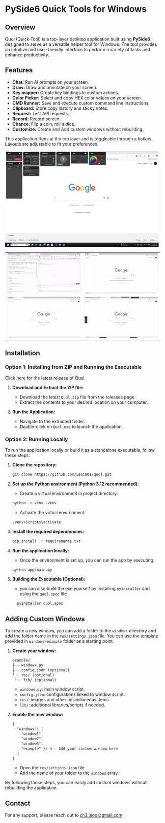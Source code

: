 # PySide6 Quick Tools for Windows

## Overview

Quol (Quick-Tool) is a top-layer desktop application built using **PySide6**, designed to serve as a versatile helper tool for Windows. The tool provides an intuitive and user-friendly interface to perform a variety of tasks and enhance productivity.

## Features

- **Chat:** Run AI prompts on your screen.
- **Draw:** Draw and annotate on your screen.
- **Key mapper:** Create key bindings to custom actions.
- **Color Picker:** Select and copy HEX color values on your screen.
- **CMD Runner:** Save and execute custom command line instructions.
- **Clipboard:** Store copy history and sticky notes.
- **Request:** Test API requests.
- **Record:** Record screen. 
- **Chance:** Flip a coin, roll a dice.
- **Customize:** Create and Add custom windows without rebuilding.

This application Runs at the top layer and is toggleable through a hotkey. Layouts are adjustable to fit your preferences.

<img src="demo/snip.png" width="500">
<table>
  <tr>
    <td><img src="demo/quol-chat.gif" width="250"></td>
    <td><img src="demo/wh-draw.gif" width="250"></td>
  </tr>
  <tr>
    <td><img src="demo/wh-color.gif" width="250"></td>
    <td><img src="demo/wh-cmd.gif" width="250"></td>
  </tr>
</table>

## Installation

### Option 1: Installing from ZIP and Running the Executable

Click [here](https://github.com/LeoCh01/Quol/releases) for the latest release of Quol.

1. **Download and Extract the ZIP file:**

   - Download the latest `Quol.zip` file from the releases page.
   - Extract the contents to your desired location on your computer.

2. **Run the Application:**
   - Navigate to the extracted folder.
   - Double-click on `Quol.exe` to launch the application.

### Option 2: Running Locally

To run the application locally or build it as a standalone executable, follow these steps:

1. **Clone the repository:**

   ```bash
   git clone https://github.com/LeoCh01/quol.git
   ```

2. **Set up the Python environment (Python 3.12 recommended):**

   - Create a virtual environment in project directory:

   ```bash
   python -m venv .venv
   ```

   - Activate the virtual environment:

   ```bash
   .venv\Scripts\activate
   ```

3. **Install the required dependencies:**

   ```bash
   pip install -r requirements.txt
   ```

4. **Run the application locally:**

   - Once the environment is set up, you can run the app by executing:

   ```bash
   python app/main.py
   ```

5. **Building the Executable (Optional):**

   - you can also build the exe yourself by installing `pyinstaller` and using the `quol.spec` file

   ```bash
     pyinstaller quol.spec
   ```

## Adding Custom Windows

To create a new window, you can add a folder to the `windows` directory and add the folder name in the `res/settings.json` file. You can use the template provided in `windows/example` folder as a starting point.

1. **Create your window:**

   ```
   example/
   ├── windows.py
   ├── config.json (optional)
   └── res/ (optional)
    └── lib/ (optional)
   ```

   - `windows.py`: main window script.
   - `config.json`: configurations linked to window script.
   - `res/`: images and other miscellaneous items.
   - `lib/`: additional libraries/scripts if needed.

2. **Enable the new window:**

   ```json5
   {
     "windows": [
       "window1",
       "window2",
       "window3",
       "example" // <-- Add your custom window here
     ]
   }
   ```

   - Open the `res/settings.json` file.
   - Add the name of your folder to the `windows` array.

By following these steps, you can easily add custom windows without rebuilding the application.

## Contact

For any support, please reach out to ch3.leoo@gmail.com
